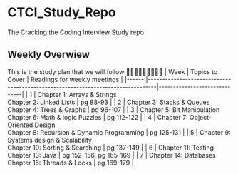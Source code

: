# CTCI_Study_Repo
The Cracking the Coding Interview Study repo

## Weekly Overwiew
This is the study plan that we will follow 👩🏻‍💻👩🏻‍💻👩🏻‍💻
| Week  | Topics to Cover                                                                 | Readings for weekly meetings |
|------:|---------------------------------------------------------------------------------|------------------------------|
|     1 | Chapter 1: Arrays & Strings<br>Chapter 2: Linked Lists                          | pg 88-93                     |
|     2 | Chapter 3: Stacks & Queues<br>Chapter 4: Trees & Graphs                         | pg 96-107                    |
|     3 | Chapter 5: Bit Manipulation<br>Chapter 6: Math & logic Puzzles                  | pg 112-122                   |
|     4 | Chapter 7: Object-Oriented Design<br>Chapter 8: Recursion & Dynamic Programming | pg 125-131                   |
|     5 | Chapter 9: Systems design & Scalability<br>Chapter 10: Sorting & Searching      | pg 137-149                   |
|     6 | Chapter 11: Testing<br>Chapter 13: Java                                         | pg 152-156, pg 165-169       |
|     7 | Chapter 14: Databases<br>Chapter 15: Threads & Locks                            | pg 169-179                   |
